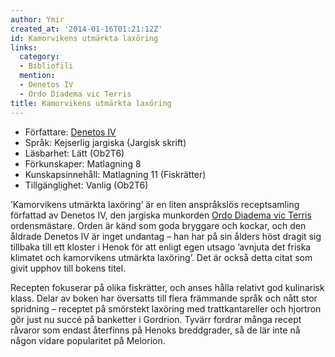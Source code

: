```yaml
---
author: Ymir
created_at: '2014-01-16T01:21:12Z'
id: Kamorvikens utmärkta laxöring
links:
  category:
  - Bibliofili
  mention:
  - Denetos IV
  - Ordo Diadema vic Terris
title: Kamorvikens utmärkta laxöring
---
```


-   Författare: [Denetos IV]
-   Språk: Kejserlig jargiska (Jargisk skrift)
-   Läsbarhet: Lätt (Ob2T6)
-   Förkunskaper: Matlagning 8
-   Kunskapsinnehåll: Matlagning 11 (Fiskrätter)
-   Tillgänglighet: Vanlig (Ob2T6)

’Kamorvikens utmärkta laxöring’ är en liten anspråkslös receptsamling författad av Denetos IV, den
jargiska munkorden [Ordo Diadema vic Terris] ordensmästare. Orden är känd som goda bryggare och
kockar, och den åldrade Denetos IV är inget undantag – han har på sin ålders höst dragit sig
tillbaka till ett kloster i Henok för att enligt egen utsago ’avnjuta det friska klimatet och
kamorvikens utmärkta laxöring’. Det är också detta citat som givit upphov till bokens titel.

Recepten fokuserar på olika fiskrätter, och anses hålla relativt god kulinarisk klass. Delar av
boken har översatts till flera främmande språk och nått stor spridning – receptet på smörstekt
laxöring med trattkantareller och hjortron gör just nu succé på banketter i Gordrion. Tyvärr fordrar
många recept råvaror som endast återfinns på Henoks breddgrader, så de lär inte nå någon vidare
popularitet på Melorion.

  [Denetos IV]: Denetos_IV
  [Ordo Diadema vic Terris]: Ordo_Diadema_vic_Terris